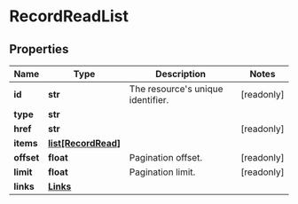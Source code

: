 # RecordReadList

## Properties
| Name | Type | Description | Notes |
| ------------ | ------------- | ------------- | ------------- |
| **id** | **str** | The resource&#39;s unique identifier. | [readonly]  |
| **type** | **str** |  |  |
| **href** | **str** |  | [readonly]  |
| **items** | [**list[RecordRead]**](RecordRead.md) |  |  |
| **offset** | **float** | Pagination offset. | [readonly]  |
| **limit** | **float** | Pagination limit. | [readonly]  |
| **links** | [**Links**](Links.md) |  |  |



